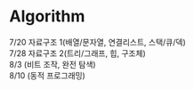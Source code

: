 # Algorithm
7/20 자료구조 1(배열/문자열, 연결리스트, 스택/큐/덱)  
7/28 자료구조 2(트리/그래프, 힙, 구조체)  
8/3 (비트 조작, 완전 탐색)  
8/10 (동적 프로그래밍)  
